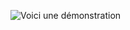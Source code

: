 ![Voici une démonstration](https://github.com/user-attachments/assets/10aa89c3-5112-4719-b676-5ef417a3fbf0)

